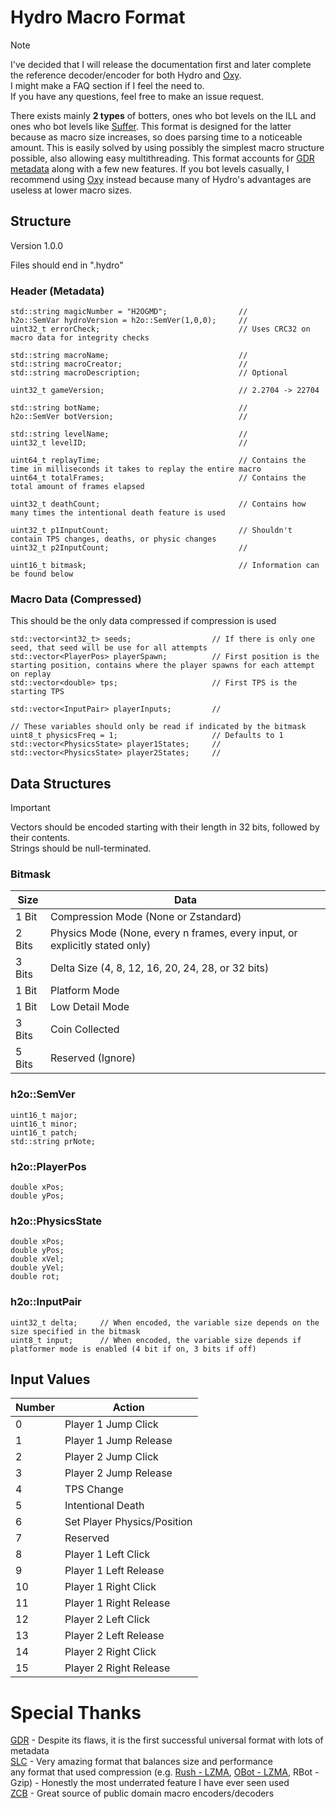 # Hydro Macro Format

> [!NOTE]
> I've decided that I will release the documentation first and later complete the reference decoder/encoder for both Hydro and [Oxy](https://github.com/EESports7/Oxy).   
> I might make a FAQ section if I feel the need to.   
> If you have any questions, feel free to make an issue request.   

There exists mainly **2 types** of botters, ones who bot levels on the ILL and ones who bot levels like [Suffer](https://www.youtube.com/watch?v=Hq45gXcHfoE). This format is designed for the latter because as macro size increases, so does parsing time to a noticeable amount. This is easily solved by using possibly the simplest macro structure possible, also allowing easy multithreading. This format accounts for [GDR metadata](https://github.com/maxnut/GDReplayFormat/tree/gdr2?tab=readme-ov-file#replay) along with a few new features. If you bot levels casually, I recommend using [Oxy](https://github.com/EESports7/Oxy) instead because many of Hydro's advantages are useless at lower macro sizes.
## Structure

Version 1.0.0

Files should end in ".hydro"
### Header (Metadata)
```
std::string magicNumber = "H2OGMD";                // 
h2o::SemVar hydroVersion = h2o::SemVer(1,0,0);     // 
uint32_t errorCheck;                               // Uses CRC32 on macro data for integrity checks

std::string macroName;                             // 
std::string macroCreator;                          // 
std::string macroDescription;                      // Optional

uint32_t gameVersion;                              // 2.2704 -> 22704

std::string botName;                               // 
h2o::SemVer botVersion;                            // 

std::string levelName;                             // 
uint32_t levelID;                                  // 

uint64_t replayTime;                               // Contains the time in milliseconds it takes to replay the entire macro
uint64_t totalFrames;                              // Contains the total amount of frames elapsed

uint32_t deathCount;                               // Contains how many times the intentional death feature is used

uint32_t p1InputCount;                             // Shouldn't contain TPS changes, deaths, or physic changes
uint32_t p2InputCount;                             // 

uint16_t bitmask;                                  // Information can be found below
```

### Macro Data (Compressed)

This should be the only data compressed if compression is used

```
std::vector<int32_t> seeds;                  // If there is only one seed, that seed will be use for all attempts
std::vector<PlayerPos> playerSpawn;          // First position is the starting position, contains where the player spawns for each attempt on replay
std::vector<double> tps;                     // First TPS is the starting TPS

std::vector<InputPair> playerInputs;         //

// These variables should only be read if indicated by the bitmask
uint8_t physicsFreq = 1;                     // Defaults to 1
std::vector<PhysicsState> player1States;     //
std::vector<PhysicsState> player2States;     //
```

## Data Structures

> [!IMPORTANT] 
> Vectors should be encoded starting with their length in 32 bits, followed by their contents.   
> Strings should be null-terminated.   
### Bitmask

| Size   | Data                                                                        |
| ------ | --------------------------------------------------------------------------- |
| 1 Bit  | Compression Mode (None or Zstandard)                                        |
| 2 Bits | Physics Mode (None, every n frames, every input, or explicitly stated only) |
| 3 Bits | Delta Size (4, 8, 12, 16, 20, 24, 28, or 32 bits)                           |
| 1 Bit  | Platform Mode                                                               |
| 1 Bit  | Low Detail Mode                                                             |
| 3 Bits | Coin Collected                                                              |
| 5 Bits | Reserved (Ignore)                                                           |

### h2o::SemVer
```
uint16_t major;
uint16_t minor;
uint16_t patch;
std::string prNote;
```

### h2o::PlayerPos
```
double xPos;
double yPos;
```

### h2o::PhysicsState
```
double xPos;
double yPos;
double xVel;
double yVel;
double rot;
```

### h2o::InputPair
```
uint32_t delta;     // When encoded, the variable size depends on the size specified in the bitmask
uint8_t input;      // When encoded, the variable size depends if platformer mode is enabled (4 bit if on, 3 bits if off)
```

## Input Values

| Number | Action                      |
| ------ | --------------------------- |
| 0      | Player 1 Jump Click         |
| 1      | Player 1 Jump Release       |
| 2      | Player 2 Jump Click         |
| 3      | Player 2 Jump Release       |
| 4      | TPS Change                  |
| 5      | Intentional Death           |
| 6      | Set Player Physics/Position |
| 7      | Reserved                    |
| 8      | Player 1 Left Click         |
| 9      | Player 1 Left Release       |
| 10     | Player 1 Right Click        |
| 11     | Player 1 Right Release      |
| 12     | Player 2 Left Click         |
| 13     | Player 2 Left Release       |
| 14     | Player 2 Right Click        |
| 15     | Player 2 Right Release      |

# Special Thanks

[GDR](https://github.com/maxnut/GDReplayFormat/tree/gdr2) - Despite its flaws, it is the first successful universal format with lots of metadata   
[SLC](https://github.com/silicate-bot/slc) - Very amazing format that balances size and performance   
any format that used compression (e.g. [Rush - LZMA](http://discord.gg/Pj9nyfTMWh), [OBot - LZMA](https://discord.com/invite/2PaSqR92Dv), RBot - Gzip) - Honestly the most underrated feature I have ever seen used   
[ZCB](https://github.com/zeozeozeo/zcb3) - Great source of public domain macro encoders/decoders   
